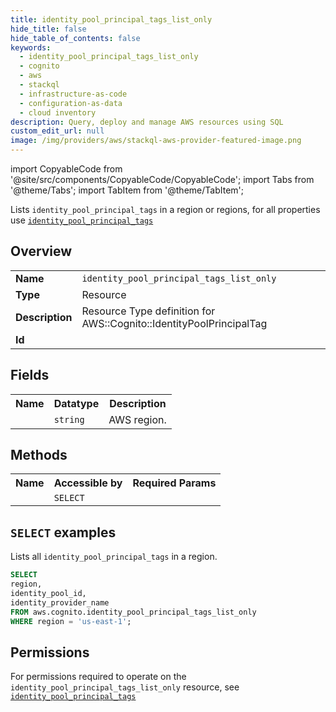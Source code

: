 ```yaml
---
title: identity_pool_principal_tags_list_only
hide_title: false
hide_table_of_contents: false
keywords:
  - identity_pool_principal_tags_list_only
  - cognito
  - aws
  - stackql
  - infrastructure-as-code
  - configuration-as-data
  - cloud inventory
description: Query, deploy and manage AWS resources using SQL
custom_edit_url: null
image: /img/providers/aws/stackql-aws-provider-featured-image.png
---
```


import CopyableCode from '@site/src/components/CopyableCode/CopyableCode';
import Tabs from '@theme/Tabs';
import TabItem from '@theme/TabItem';

Lists <code>identity_pool_principal_tags</code> in a region or regions, for all properties use <a href="/providers/aws/serviceName/identity_pool_principal_tags/"><code>identity_pool_principal_tags</code></a>

## Overview
<table><tbody>
<tr><td><b>Name</b></td><td><code>identity_pool_principal_tags_list_only</code></td></tr>
<tr><td><b>Type</b></td><td>Resource</td></tr>
<tr><td><b>Description</b></td><td>Resource Type definition for AWS::Cognito::IdentityPoolPrincipalTag</td></tr>
<tr><td><b>Id</b></td><td><CopyableCode code="aws.cognito.identity_pool_principal_tags_list_only" /></td></tr>
</tbody></table>

## Fields
<table><tbody><tr><th>Name</th><th>Datatype</th><th>Description</th></tr><tr><td><CopyableCode code="region" /></td><td><code>string</code></td><td>AWS region.</td></tr>
</tbody></table>

## Methods

<table><tbody>
  <tr>
    <th>Name</th>
    <th>Accessible by</th>
    <th>Required Params</th>
  </tr>
  <tr>
    <td><CopyableCode code="list_resources" /></td>
    <td><code>SELECT</code></td>
    <td><CopyableCode code="region" /></td>
  </tr>
</tbody></table>

## `SELECT` examples
Lists all <code>identity_pool_principal_tags</code> in a region.
```sql
SELECT
region,
identity_pool_id,
identity_provider_name
FROM aws.cognito.identity_pool_principal_tags_list_only
WHERE region = 'us-east-1';
```


## Permissions

For permissions required to operate on the <code>identity_pool_principal_tags_list_only</code> resource, see <a href="/providers/aws/cognito/identity_pool_principal_tags/#permissions"><code>identity_pool_principal_tags</code></a>

